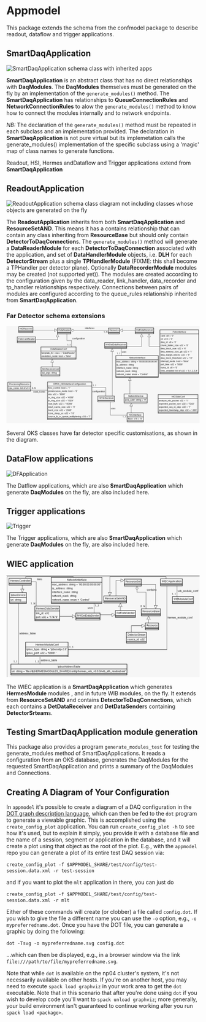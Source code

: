 # Appmodel 

 This package extends the schema from the confmodel package
to describe readout, dataflow and trigger  applications.

## SmartDaqApplication

![SmartDaqApplication schema class with inherited apps](apps.png)

 **SmartDaqApplication** is an abstract class that has no direct
relationships with **DaqModules**. The **DaqModules** themselves must
be generated on the fly by an implementation of the
`generate_modules()` method. The **SmartDaqApplication** has
relationships to **QueueConnectionRules** and
**NetworkConnectionRules** to alow the `generate_modules()` method to
know how to connect the modules internally and to network endpoints.

*NB:* The declaration of the `generate_modules()` method must be
 repeated in each subclass and an implementation provided. The
 declaration in **SmartDaqApplication** is not pure virtual but its
 implemetation calls the generate_modules() implementation of the
 specific subclass using a 'magic' map of class names to generate functions.

Readout, HSI, Hermes andDataflow and Trigger applications extend from **SmartDaqApplication**
## ReadoutApplication

 ![ReadoutApplication schema class diagram not including classes whose
  objects are generated on the fly](roApp.png)

 The **ReadoutApplication** inherits from both **SmartDaqApplication**
and **ResourceSetAND**. This means it has a contains relationship that
can contain any class inheriting from **ResourceBase** but should only
contain **DetectorToDaqConnection**s. The `generate_modules()` method will
generate a **DataReaderModule** for each **DetectorToDaqConnection** associated with the application, and set of **DataHandlerModule** objects, i.e. **DLH** for each
**DetectorStream** plus a single **TPHandlerModule** (FIXME: this shall become a TPHandler per detector plane). Optionally **DataRecorderModule** modules may be created (not supported yet)). The modules are created
according to the configuration given by the data_reader, link_handler, data_recorder
and tp_handler relationships respectively. Connections between pairs
of modules are configured according to the queue_rules relationship
inherited from **SmartDaqApplication**.

### Far Detector schema extensions

![Class extensions for far detector](fd_customizations.png)

Several OKS classes have far detector specific customisations, as shown in the diagram.

## DataFlow applications

  ![DFApplication](DFApplication.png)

The Datflow applications, which are also **SmartDaqApplication** which
generate **DaqModules** on the fly, are also included here.

## Trigger applications

  ![Trigger](trigger.png)

The Trigger applications, which are also **SmartDaqApplication** which
generate **DaqModules** on the fly, are also included here.

## WIEC application

  ![WIEC](wiec_app.png)

The WIEC application is a **SmartDaqApplication** which generates **HermesModule** modules , and in future WIB modules, on the fly.
It extends from **ResourceSetAND** and contains **DetectorToDaqConnection**s, which each contains a **DetDataReceiver** and **DetDataSender**s containing **DetectorSrteam**s.

## Testing SmartDaqApplication module generation

This package also provides a program `generate_modules_test` for
testing the generate_modules method of SmartDaqApplications. It reads
a configuration from an OKS database, generates the DaqModules for the
requested SmartDaqApplication and prints a summary of the DaqModules
and Connections.

## Creating A Diagram of Your Configuration

In `appmodel` it's possible to create a diagram of a DAQ configuration in the [DOT graph description language](https://en.wikipedia.org/wiki/DOT_(graph_description_language)), which can then be fed to the `dot` program to generate a viewable graphic. This is accomplished using the `create_config_plot` application. You can run `create_config_plot -h` to see how it's used, but to explain it simply, you provide it with a database file and the name of a session, segment or application in the database, and it will create a plot using that object as the root of the plot. E.g., with the `appmodel` repo you can generate a plot of its entire test DAQ session via:
```
create_config_plot -f $APPMODEL_SHARE/test/config/test-session.data.xml -r test-session
```
and if you want to plot the `mlt` application in there, you can just do
```
create_config_plot -f $APPMODEL_SHARE/test/config/test-session.data.xml -r mlt
```
Either of these commands will create (or clobber) a file called `config.dot`. If you wish to give the file a different name you can use the `-o` option, e.g., `-o mypreferredname.dot`. Once you have the DOT file, you can generate a graphic by doing the following:
```
dot -Tsvg -o mypreferredname.svg config.dot
``` 
...which can then be displayed, e.g., in a browser window via the link `file:///path/to/file/mypreferredname.svg`.

Note that while `dot` is available on the np04 cluster's system, it's not necessarily available on other hosts. If you're on another host, you may need to execute `spack load graphviz` in your work area to get the `dot` executable. Note that in this scenario that after you're done using `dot` if you wish to develop code you'll want to `spack unload graphviz`; more generally, your build environment isn't guaranteed to continue working after you run `spack load <package>`.
